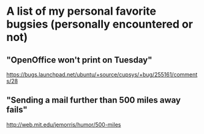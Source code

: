 A list of my personal favorite bugsies (personally encountered or not)
======================================================================

## "OpenOffice won't print on Tuesday"

https://bugs.launchpad.net/ubuntu/+source/cupsys/+bug/255161/comments/28

## "Sending a mail further than 500 miles away fails"

http://web.mit.edu/jemorris/humor/500-miles

